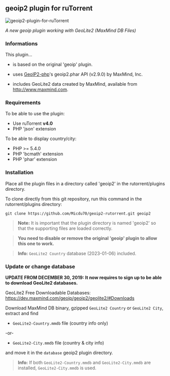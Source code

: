## geoip2 plugin for ruTorrent

![geoip2-plugin-for-ruTorrent](https://i.imgur.com/jCluJCe.png)

*A new geoip plugin working with GeoLite2 (MaxMind DB Files)*

### Informations

This plugin...

- is based on the original 'geoip' plugin.

- uses [GeoIP2-php](https://maxmind.github.io/GeoIP2-php/)'s geoip2.phar API (v2.9.0) by MaxMind, Inc.

- includes GeoLite2 data created by MaxMind, available from
<a href="http://www.maxmind.com">http://www.maxmind.com</a>.

### Requirements

To be able to use the plugin:

* Use ruTorrent **v4.0**
* PHP 'json' extension

To be able to display country/city:

* PHP >= 5.4.0
* PHP 'bcmath' extension
* PHP 'phar' extension

### Installation

Place all the plugin files in a directory called 'geoip2' in the rutorrent/plugins directory.

To clone directly from this git repository, run this command in the rutorrent/plugins directory:

`git clone https://github.com/Micdu70/geoip2-rutorrent.git geoip2`

> **Note:** It is important that the plugin directory is named 'geoip2' so that the supporting files are loaded correctly.

> **You need to disable or remove the original 'geoip' plugin to allow this one to work.**

> **Info:** `GeoLite2 Country` database (2023-01-06) included.

### Update or change database

**UPDATE FROM DECEMBER 30, 2019: It now requires to sign up to be able to download GeoLite2 databases.**

GeoLite2 Free Downloadable Databases: https://dev.maxmind.com/geoip/geoip2/geolite2/#Downloads

Download MaxMind DB binary, gzipped `GeoLite2 Country` or `GeoLite2 City`, extract and find

* `GeoLite2-Country.mmdb` file (country info only)

-or-

* `GeoLite2-City.mmdb` file (country & city info)

and move it in the `database` geoip2 plugin directory.

> **Info:** If both `GeoLite2-Country.mmdb` and `GeoLite2-City.mmdb` are installed, `GeoLite2-City.mmdb` is used.
